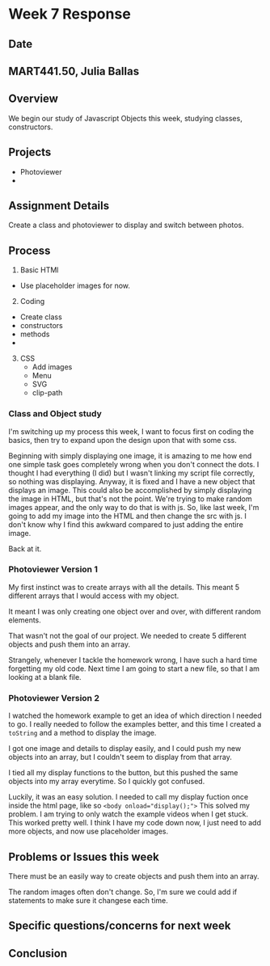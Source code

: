 # Week 7 Response
## Date
## MART441.50, Julia Ballas


## Overview

We begin our study of Javascript Objects this week, studying classes, constructors.

## Projects

- Photoviewer
-

## Assignment Details

Create a class and photoviewer to display and switch between photos.

## Process

1. Basic HTMl
  - Use placeholder images for now.
2. Coding
  - Create class
  - constructors
  - methods
  -
3. CSS
   - Add images
   - Menu
   - SVG
   - clip-path

### Class and Object study

I'm switching up my process this week, I want to focus first on coding the basics, then try to expand upon the design upon that with some css.


Beginning with simply displaying one image, it is amazing to me how end one simple task goes completely wrong when you don't connect the dots. I thought I had everything (I did) but I wasn't linking my script file correctly, so nothing was displaying. Anyway, it is fixed and I have a new object that displays an image. This could also be accomplished by simply displaying the image in HTML, but that's not the point. We're trying to make random images appear, and the only way to do that is with js. So, like last week, I'm going to add my image into the HTML and then change the src with js. I don't know why I find this awkward compared to just adding the entire image.

Back at it.

### Photoviewer Version 1
My first instinct was to create arrays with all the details. This meant 5 different arrays that I would access with my object.

It meant I was only creating one object over and over, with different random elements.

That wasn't not the goal of our project. We needed to create 5 different objects and push them into an array.

Strangely, whenever I tackle the homework wrong, I have such a hard time forgetting my old code. Next time I am going to start a new file, so that I am looking at a blank file.

### Photoviewer Version 2

I watched the homework example to get an idea of which direction I needed to go. I really needed to follow the examples better, and this time I created a `toString` and a method to display the image.

I got one image and details to display easily, and I could push my new objects into an array, but I couldn't seem to display from that array.

I tied all my display functions to the button, but this pushed the same objects into my array everytime. So I quickly got confused.

Luckily, it was an easy solution. I needed to call my display fuction once inside the html page, like so `<body onload="display();">` This solved my problem. I am trying to only watch the example videos when I get stuck. This worked pretty well. I think I have my code down now, I just need to add more objects, and now use placeholder images.

## Problems or Issues this week

There must be an easily way to create objects and push them into an array.

The random images often don't change. So, I'm sure we could add if statements to make sure it changese each time. 


## Specific questions/concerns for next week

## Conclusion
